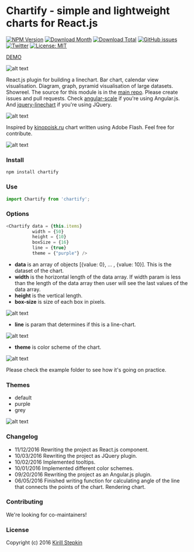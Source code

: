 # Chartify - simple and lightweight charts for React.js

[![NPM Version](https://img.shields.io/npm/v/chartify.svg)](https://www.npmjs.com/package/chartify)
[![Download Month](https://img.shields.io/npm/dm/chartify.svg)](https://www.npmjs.com/package/chartify)
[![Download Total](https://img.shields.io/npm/dt/chartify.svg)](https://www.npmjs.com/package/chartify)
[![GitHub issues](https://img.shields.io/github/issues/kirillstepkin/chartify.svg)](https://github.com/kirillstepkin/chartify/issues)
[![Twitter](https://img.shields.io/twitter/url/https/github.com/kirillstepkin/chartify.svg?style=social)](https://twitter.com/intent/tweet?text=Wow:&url=%5Bobject%20Object%5D)
[![License: MIT](https://img.shields.io/badge/License-MIT-yellow.svg)](https://opensource.org/licenses/MIT)

[DEMO](https://kirillstepkin.github.io/chartify/)

![alt text](https://raw.githubusercontent.com/kirillstepkin/scale/master/img/placeit1.jpg)

React.js plugin for building a linechart. Bar chart, calendar view visualisation. Diagram, graph, pyramid visualisation of large datasets. Showreel. The source for this module is in the [main repo](https://github.com/kirillstepkin/chartify). Please create issues and pull requests. Check [angular-scale](https://github.com/kirillstepkin/scale) if you're using Angular.js. And [jquery-linechart](https://github.com/kirillstepkin/jquery-linechart) if you're using JQuery.

![alt text](https://raw.githubusercontent.com/kirillstepkin/scale/master/img/output_eSVfyQ.gif)

Inspired by [kinopoisk.ru](https://www.kinopoisk.ru/) chart written using Adobe Flash. Feel free for contribute.

![alt text](https://raw.githubusercontent.com/kirillstepkin/scale/master/img/84d858c0af.png)

### Install

```
npm install chartify
```

### Use

```javascript
import Chartify from 'chartify';
```

### Options

```javascript
<Chartify data = {this.items}
		  width = {50} 
	      height = {10}
	      boxSize = {16}
	      line = {true}
	      theme = {"purple"} />
```

* **data** is an array of objects [{value: 0}, ... , {value: 10}]. This is the dataset of the chart.
* **width** is the horizontal length of the data array. If width param is less than the length of the data array then user will see the last values of the data array. 
* **height** is the vertical length.
* **box-size** is size of each box in pixels.

![alt text](https://raw.githubusercontent.com/kirillstepkin/scale/master/img/46cd396faa.jpg)

* **line** is param that determines if this is a line-chart.

![alt text](https://raw.githubusercontent.com/kirillstepkin/scale/master/img/a03def3092.jpg)

* **theme** is color scheme of the chart.

![alt text](https://raw.githubusercontent.com/kirillstepkin/scale/master/img/a657bab0f7.jpg)

Please check the example folder to see how it's going on practice.

### Themes

* default
* purple
* grey

![alt text](https://raw.githubusercontent.com/kirillstepkin/scale/master/img/024486fd94.jpg)

### Changelog

* 11/12/2016 Rewriting the project as React.js component.
* 10/03/2016 Rewriting the project as JQuery plugin.
* 10/02/2016 Implemented tooltips.
* 10/01/2016 Implemented different color schemes.
* 09/20/2016 Rewriting the project as an Angular.js plugin.
* 06/05/2016 Finished writing function for calculating angle of the line that connects the points of the chart. Rendering chart.

### Contributing

We're looking for co-maintainers!

### License

Copyright (c) 2016 [Kirill Stepkin](https://www.npmjs.com/~kirillstyopkin)
